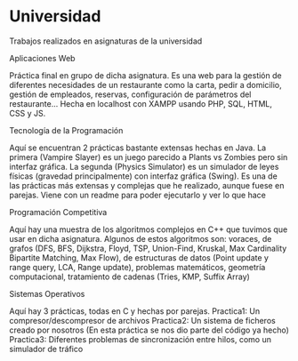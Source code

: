 # Universidad
Trabajos realizados en asignaturas de la universidad

Aplicaciones Web

Práctica final en grupo de dicha asignatura. Es una web para la gestión de diferentes necesidades de un restaurante como la carta, pedir a domicilio, gestión de empleados, reservas, configuración de parámetros del restaurante... Hecha en localhost con XAMPP usando PHP, SQL, HTML, CSS y JS. 

Tecnología de la Programación

Aquí se encuentran 2 prácticas bastante extensas hechas en Java.
La primera (Vampire Slayer) es un juego parecido a Plants vs Zombies pero sin interfaz gráfica.
La segunda (Physics Simulator) es un simulador de leyes físicas (gravedad principalmente) con interfaz gráfica (Swing). Es una de las prácticas más extensas y complejas que he realizado, aunque fuese en parejas. Viene con un readme para poder ejecutarlo y ver lo que hace

Programación Competitiva

  Aquí hay una muestra de los algoritmos complejos en C++ que tuvimos que usar en dicha asignatura. Algunos de estos algoritmos son: voraces, de grafos (DFS, BFS, Dijkstra, Floyd, TSP, Union-Find, Kruskal, Max Cardinality Bipartite Matching, Max Flow), de estructuras de datos (Point update y range query, LCA, Range update), problemas matemáticos, geometría computacional, tratamiento de cadenas (Tries, KMP, Suffix Array)

Sistemas Operativos

  Aquí hay 3 prácticas, todas en C y hechas por parejas.
Practica1: Un compresor/descompresor de archivos
Practica2: Un sistema de ficheros creado por nosotros (En esta práctica se nos dio parte del código ya hecho)
Practica3: Diferentes problemas de sincronización entre hilos, como un simulador de tráfico


